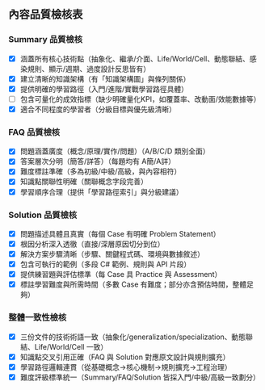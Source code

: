 ## 內容品質檢核表

### Summary 品質檢核
- [x] 涵蓋所有核心技術點（抽象化、繼承/介面、Life/World/Cell、動態聯結、感染規則、顯示/週期、過度設計反思皆有）
- [x] 建立清晰的知識架構（有「知識架構圖」與條列關係）
- [x] 提供明確的學習路徑（入門/進階/實戰學習路徑具體）
- [ ] 包含可量化的成效指標（缺少明確量化KPI，如覆蓋率、改動面/效能數據等）
- [x] 適合不同程度的學習者（分級目標與優先級清晰）

### FAQ 品質檢核
- [x] 問題涵蓋廣度（概念/原理/實作/問題）（A/B/C/D 類別全面）
- [x] 答案層次分明（簡答/詳答）（每題均有 A簡/A詳）
- [x] 難度標註準確（多為初級/中級/高級，與內容相符）
- [x] 知識點關聯性明確（關聯概念字段完善）
- [x] 學習順序合理（提供「學習路徑索引」與分級建議）

### Solution 品質檢核
- [x] 問題描述具體且真實（每個 Case 有明確 Problem Statement）
- [x] 根因分析深入透徹（直接/深層原因切分到位）
- [x] 解決方案步驟清晰（步驟、關鍵程式碼、環境與數據敘述）
- [x] 包含可執行的範例（多段 C# 範例、規則與 API 片段）
- [x] 提供練習題與評估標準（每 Case 具 Practice 與 Assessment）
- [x] 標註學習難度與所需時間（多數 Case 有難度；部分亦含預估時間，整體足夠）

### 整體一致性檢核
- [x] 三份文件的技術術語一致（抽象化/generalization/specialization、動態聯結、Life/World/Cell 一致）
- [x] 知識點交叉引用正確（FAQ 與 Solution 對應原文設計與規則擴充）
- [x] 學習路徑邏輯連貫（從基礎概念→核心機制→規則擴充→工程治理）
- [x] 難度評級標準統一（Summary/FAQ/Solution 皆採入門/中級/高級一致劃分）